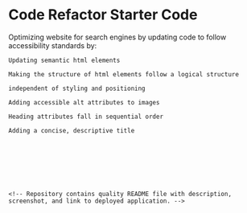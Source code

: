 # Code Refactor Starter Code
Optimizing website for search engines by updating code to follow accessibility standards by:

    Updating semantic html elements

    Making the structure of html elements follow a logical structure 

    independent of styling and positioning

    Adding accessible alt attributes to images

    Heading attributes fall in sequential order

    Adding a concise, descriptive title








    <!-- Repository contains quality README file with description, screenshot, and link to deployed application. -->
